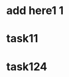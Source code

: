                                                                
# add here1 1
 
 
# task11
 
# task124
